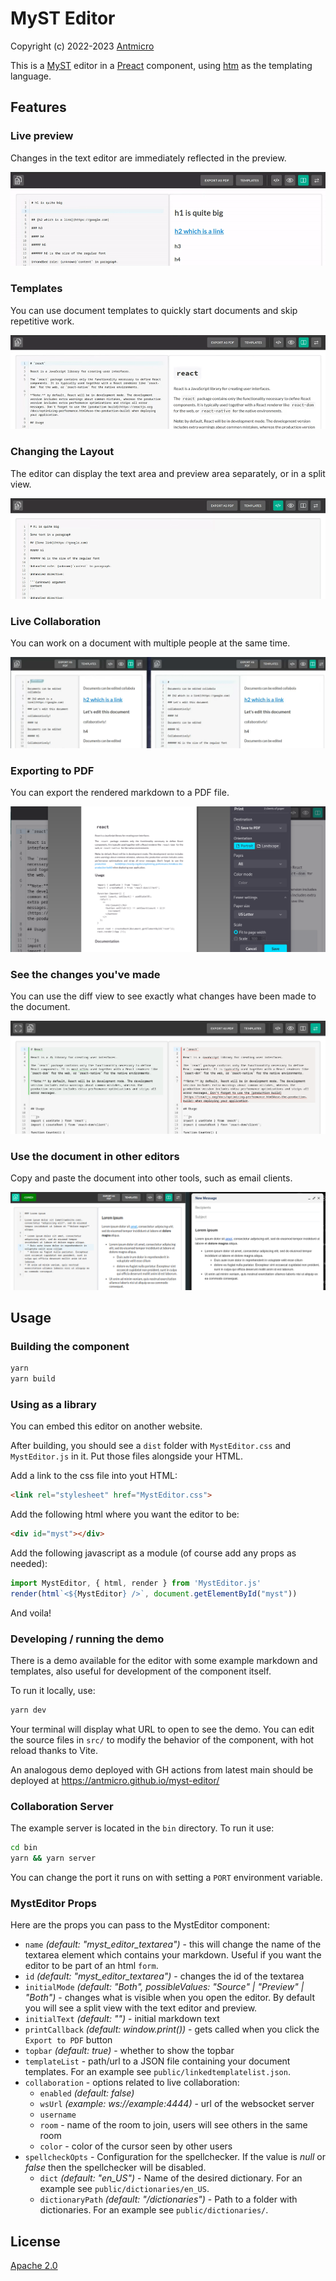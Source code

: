 # MyST Editor

Copyright (c) 2022-2023 [Antmicro](https://antmicro.com)

This is a [MyST](https://myst-parser.readthedocs.io/en/v0.16.0/) editor in a [Preact](https://preactjs.com/) component, using [htm](https://github.com/developit/htm) as the templating language.

## Features

### Live preview

Changes in the text editor are immediately reflected in the preview.

![Live Preview Demo](./assets/LivePreview.gif)

### Templates

You can use document templates to quickly start documents and skip repetitive work.

![Template Demo](./assets/TemplateDemo.gif)

### Changing the Layout

The editor can display the text area and preview area separately, or in a split view.

![Layout Demo](./assets/ViewChangeDemo.gif)

### Live Collaboration

You can work on a document with multiple people at the same time.

![Collaboration Demo](./assets/CollaborationDemo.gif)

### Exporting to PDF

You can export the rendered markdown to a PDF file.

![PDF Demo](./assets/PDFDemo.png)

### See the changes you've made

You can use the diff view to see exactly what changes have been made to the document.

![Diff Demo](./assets/DiffDemo.png)

### Use the document in other editors

Copy and paste the document into other tools, such as email clients.

![Copy Demo](./assets/CopyDemo.png)

## Usage

### Building the component

```bash
yarn
yarn build
```

### Using as a library

You can embed this editor on another website.

After building, you should see a `dist` folder with `MystEditor.css` and `MystEditor.js` in it.
Put those files alongside your HTML.

Add a link to the css file into yout HTML:

```html
<link rel="stylesheet" href="MystEditor.css">
```

Add the following html where you want the editor to be:

```html
<div id="myst"></div>
```

Add the following javascript as a module (of course add any props as needed):

```js
import MystEditor, { html, render } from 'MystEditor.js'
render(html`<${MystEditor} />`, document.getElementById("myst"))
```

And voila!

### Developing / running the demo

There is a demo available for the editor with some example markdown and templates, also useful for development of the component itself.

To run it locally, use:

```bash
yarn dev
```

Your terminal will display what URL to open to see the demo.
You can edit the source files in `src/` to modify the behavior of the component, with hot reload thanks to Vite.

An analogous demo deployed with GH actions from latest main should be deployed at https://antmicro.github.io/myst-editor/

### Collaboration Server

The example server is located in the `bin` directory. To run it use:

```bash
cd bin
yarn && yarn server
```

You can change the port it runs on with setting a `PORT` environment variable.

### MystEditor Props

Here are the props you can pass to the MystEditor component:

- `name` *(default: "myst_editor_textarea")* - this will change the name of the textarea element which contains your markdown. Useful if you want the editor to be part of an html `form`.
- `id` *(default: "myst_editor_textarea")* - changes the id of the textarea
- `initialMode` *(default: "Both", possibleValues: "Source" | "Preview" | "Both")* - changes what is visible when you open the editor. By default you will see a split view with the text editor and preview.
- `initialText` *(default: "")* - initial markdown text
- `printCallback` *(default: window.print())* - gets called when you click the `Export to PDF` button
- `topbar` *(default: true)* - whether to show the topbar
- `templateList` - path/url to a JSON file containing your document templates. For an example see `public/linkedtemplatelist.json`.
- `collaboration` - options related to live collaboration:
  - `enabled` *(default: false)*
  - `wsUrl` *(example: ws://example:4444)* - url of the websocket server
  - `username`
  - `room` - name of the room to join, users will see others in the same room
  - `color` - color of the cursor seen by other users
- `spellcheckOpts` - Configuration for the spellchecker. If the value is *null* or *false* then the spellchecker will be disabled.
  - `dict` *(default: "en_US")* - Name of the desired dictionary. For an example see `public/dictionaries/en_US`.
  - `dictionaryPath` *(default: "/dictionaries")*  - Path to a folder with dictionaries. For an example see `public/dictionaries/`.

## License

[Apache 2.0](./LICENSE)
